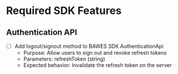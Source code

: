 # Required SDK Features

## Authentication API
- [ ] Add logout/signout method to BAWES SDK AuthenticationApi
  - Purpose: Allow users to sign out and revoke refresh tokens
  - Parameters: refreshToken (string)
  - Expected behavior: Invalidate the refresh token on the server